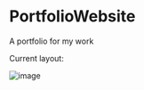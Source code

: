 # PortfolioWebsite
A portfolio for my work

Current layout:

![image](https://user-images.githubusercontent.com/80924843/131686978-71cc77d9-bd13-4ec9-b0aa-7a211300a1cb.png)
